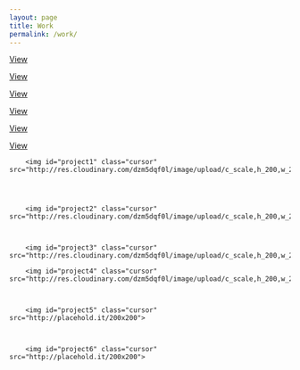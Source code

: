 ```yaml
---
layout: page
title: Work
permalink: /work/
---
```

<div class="flex-container2">
	<div class="project-text1" id="hidden"><p class="project-link text-center"><a href="http://eddieduro.github.io/eddieduro-portfolio-2/" alt="Eddie Duro portfolio mock up 2" id="eddie" class="white-text divlink">View</a></p></div>
	<div class="project-text2" id="hidden"><p class="project-link2 text-center"><a href="" class="white-text">View</a></p></div>
	<div class="project-text3" id="hidden"><p class="project-link3 text-center"><a href="" class="white-text">View</a></p></div>	
</div>

<div class="flex-container3">
	<div class="project-text4" id="hidden"><p class="project-link4 text-center"><a href="#" class="white-text">View</a></p></div>	
	<div class="project-text5" id="hidden"><p class="project-link5 text-center"><a href="" class="white-text">View</a></p></div>	
	<div class="project-text6" id="hidden"><p class="project-link6 text-center"><a href="" class="white-text">View</a></p></div>		
</div>

<div class="flex-container2">


		<img id="project1" class="cursor" src="http://res.cloudinary.com/dzm5dqf0l/image/upload/c_scale,h_200,w_200/v1450305827/project1_c9rng8.png">
		



		<img id="project2" class="cursor" src="http://res.cloudinary.com/dzm5dqf0l/image/upload/c_scale,h_200,w_200/v1450306290/project2_ywwa0u.png">



		<img id="project3" class="cursor" src="http://res.cloudinary.com/dzm5dqf0l/image/upload/c_scale,h_200,w_200/v1450306551/project_3_yfvny9.png">


</div>

<div class="flex-container3">

		<img id="project4" class="cursor" src="http://res.cloudinary.com/dzm5dqf0l/image/upload/c_scale,h_200,w_200/v1450344837/project4_zd2ibz.png">



		<img id="project5" class="cursor" src="http://placehold.it/200x200">



		<img id="project6" class="cursor" src="http://placehold.it/200x200">


</div>